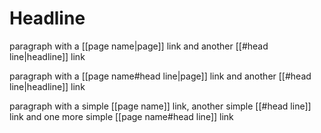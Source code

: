 # Headline

paragraph with a [[page name|page]] link and another [[#head line|headline]] link

paragraph with a [[page name#head line|page]] link and another [[#head line|headline]] link

paragraph with a simple [[page name]] link, another simple [[#head line]] link and one more simple [[page name#head line]] link
